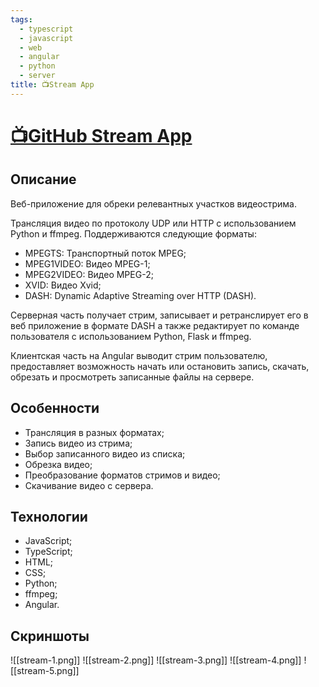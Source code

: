 ```yaml
---
tags:
  - typescript
  - javascript
  - web
  - angular
  - python
  - server
title: 📺Stream App
---
```

# [📺GitHub Stream App](https://github.com/Kanzu32/angular-stream-app)

## Описание
Веб-приложение для обреки релевантных участков видеострима.

Трансляция видео по протоколу UDP или HTTP с использованием Python и ffmpeg. Поддерживаются следующие форматы:
* MPEGTS: Транспортный поток MPEG;
* MPEG1VIDEO: Видео MPEG-1;
* MPEG2VIDEO: Видео MPEG-2;
* XVID: Видео Xvid;
* DASH: Dynamic Adaptive Streaming over HTTP (DASH).

Серверная часть получает стрим, записывает и ретранслирует его в веб приложение в формате DASH а также редактирует по команде пользователя с использованием Python, Flask и ffmpeg.

Клиентская часть на Angular выводит стрим пользователю, предоставляет возможность начать или остановить запись, скачать, обрезать и просмотреть записанные файлы на сервере.

## Особенности
* Трансляция в разных форматах;
* Запись видео из стрима;
* Выбор записанного видео из списка;
* Обрезка видео;
* Преобразование форматов стримов и видео;
* Скачивание видео с сервера.

## Технологии
* JavaScript;
* TypeScript;
* HTML;
* CSS;
* Python;
* ffmpeg;
* Angular.

## Скриншоты
![[stream-1.png]]
![[stream-2.png]]
![[stream-3.png]]
![[stream-4.png]]
![[stream-5.png]]

